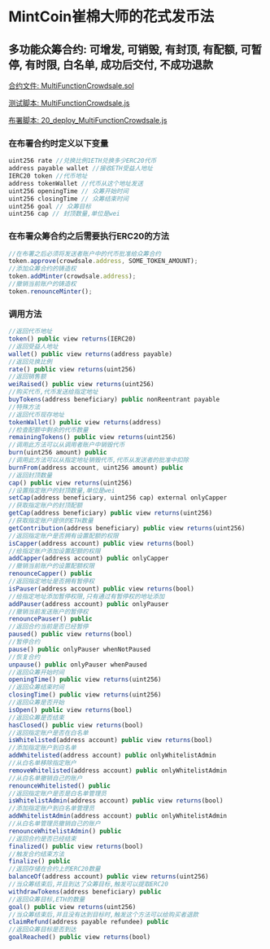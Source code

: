 # MintCoin崔棉大师的花式发币法

## 多功能众筹合约: 可增发, 可销毁, 有封顶, 有配额, 可暂停, 有时限, 白名单, 成功后交付, 不成功退款

[合约文件: MultiFunctionCrowdsale.sol](https://github.com/biaggii/MintCoin/tree/master/contracts/Multi/MultiFunctionCrowdsale.sol)

[测试脚本: MultiFunctionCrowdsale.js](https://github.com/biaggii/MintCoin/tree/master/test/Multi/MultiFunctionCrowdsale.js)

[布署脚本: 20_deploy_MultiFunctionCrowdsale.js](https://github.com/biaggii/MintCoin/tree/master/migrations/20_deploy_MultiFunctionCrowdsale.js)

### 在布署合约时定义以下变量

```javascript
uint256 rate //兑换比例1ETH兑换多少ERC20代币
address payable wallet //接收ETH受益人地址
IERC20 token //代币地址
address tokenWallet //代币从这个地址发送
uint256 openingTime // 众筹开始时间
uint256 closingTime // 众筹结束时间
uint256 goal // 众筹目标
uint256 cap // 封顶数量,单位是wei
```

### 在布署众筹合约之后需要执行ERC20的方法

```javascript
//在布署之后必须将发送者账户中的代币批准给众筹合约
token.approve(crowdsale.address, SOME_TOKEN_AMOUNT);
//添加众筹合约的铸造权
token.addMinter(crowdsale.address);
//撤销当前账户的铸造权
token.renounceMinter();
```

### 调用方法

```javascript
//返回代币地址
token() public view returns(IERC20)
//返回受益人地址              
wallet() public view returns(address payable)
//返回兑换比例
rate() public view returns(uint256)
//返回销售额
weiRaised() public view returns(uint256)
//购买代币,代币发送给指定地址          
buyTokens(address beneficiary) public nonReentrant payable
//特殊方法
//返回代币现存地址
tokenWallet() public view returns(address)
//检查配额中剩余的代币数量
remainingTokens() public view returns(uint256)
//调用此方法可以从调用者账户中销毁代币
burn(uint256 amount) public
//调用此方法可以从指定地址销毁代币,代币从发送者的批准中扣除
burnFrom(address account, uint256 amount) public
//返回封顶数量
cap() public view returns(uint256)
//设置指定账户的封顶数量,单位是wei
setCap(address beneficiary, uint256 cap) external onlyCapper
//获取指定账户的封顶配额
getCap(address beneficiary) public view returns(uint256)
//获取指定账户提供的ETH数量
getContribution(address beneficiary) public view returns(uint256)
//返回指定账户是否拥有设置配额的权限
isCapper(address account) public view returns(bool)
//给指定账户添加设置配额的权限
addCapper(address account) public onlyCapper
//撤销当前账户的设置配额权限
renounceCapper() public
//返回指定地址是否拥有暂停权 
isPauser(address account) public view returns(bool)
//给指定地址添加暂停权限,只有通过有暂停权的地址添加
addPauser(address account) public onlyPauser
//撤销当前发送账户的暂停权
renouncePauser() public
//返回合约当前是否已经暂停                           
paused() public view returns(bool)
//暂停合约   
pause() public onlyPauser whenNotPaused
//恢复合约          
unpause() public onlyPauser whenPaused
//返回众筹开始时间
openingTime() public view returns(uint256)
//返回众筹结束时间
closingTime() public view returns(uint256)
//返回众筹是否开始
isOpen() public view returns(bool)
//返回众筹是否结束
hasClosed() public view returns(bool)
//返回指定账户是否在白名单
isWhitelisted(address account) public view returns(bool)
//添加指定账户到白名单
addWhitelisted(address account) public onlyWhitelistAdmin
//从白名单移除指定账户
removeWhitelisted(address account) public onlyWhitelistAdmin
//从白名单撤销自己的账户
renounceWhitelisted() public
//返回指定账户是否是白名单管理员
isWhitelistAdmin(address account) public view returns(bool)
//添加指定账户到白名单管理员
addWhitelistAdmin(address account) public onlyWhitelistAdmin
//从白名单管理员撤销自己的账户
renounceWhitelistAdmin() public
//返回合约是否已经结束
finalized() public view returns(bool)
//触发合约结束方法
finalize() public
//返回存储在合约上的ERC20数量
balanceOf(address account) public view returns(uint256)
//当众筹结束后,并且到达了众筹目标,触发可以提取ERC20
withdrawTokens(address beneficiary) public
//返回众筹目标,ETH的数量
goal() public view returns(uint256)
//当众筹结束后,并且没有达到目标时,触发这个方法可以给购买者退款
claimRefund(address payable refundee) public
//返回众筹目标是否到达
goalReached() public view returns(bool)
```
